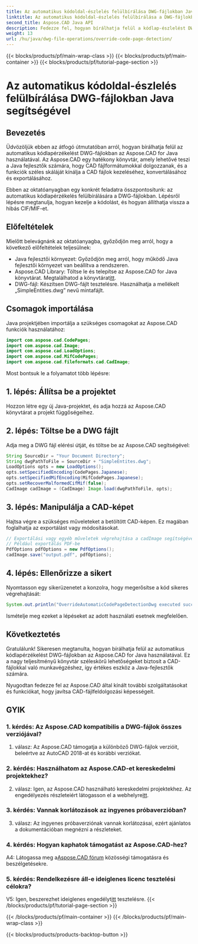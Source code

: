 ```yaml
---
title: Az automatikus kódoldal-észlelés felülbírálása DWG-fájlokban Java segítségével
linktitle: Az automatikus kódoldal-észlelés felülbírálása a DWG-fájlokban
second_title: Aspose.CAD Java API
description: Fedezze fel, hogyan bírálhatja felül a kódlap-észlelést DWG-fájlokban az Aspose.CAD for Java segítségével. Hatékonyan kezelheti a kódolást és helyreállíthatja a hibás formájú CIF/MIF-et.
weight: 13
url: /hu/java/dwg-file-operations/override-code-page-detection/
---
```


{{< blocks/products/pf/main-wrap-class >}}
{{< blocks/products/pf/main-container >}}
{{< blocks/products/pf/tutorial-page-section >}}

# Az automatikus kódoldal-észlelés felülbírálása DWG-fájlokban Java segítségével

## Bevezetés

Üdvözöljük ebben az átfogó útmutatóban arról, hogyan bírálhatja felül az automatikus kódlapérzékelést DWG-fájlokban az Aspose.CAD for Java használatával. Az Aspose.CAD egy hatékony könyvtár, amely lehetővé teszi a Java fejlesztők számára, hogy CAD fájlformátumokkal dolgozzanak, és a funkciók széles skáláját kínálja a CAD fájlok kezeléséhez, konvertálásához és exportálásához.

Ebben az oktatóanyagban egy konkrét feladatra összpontosítunk: az automatikus kódlapérzékelés felülbírálására a DWG-fájlokban. Lépésről lépésre megtanulja, hogyan kezelje a kódolást, és hogyan állíthatja vissza a hibás CIF/MIF-et.

## Előfeltételek

Mielőtt belevágnánk az oktatóanyagba, győződjön meg arról, hogy a következő előfeltételek teljesülnek:

- Java fejlesztői környezet: Győződjön meg arról, hogy működő Java fejlesztői környezet van beállítva a rendszeren.
- Aspose.CAD Library: Töltse le és telepítse az Aspose.CAD for Java könyvtárat. Megtalálhatod a könyvtárat[itt](https://releases.aspose.com/cad/java/).
- DWG-fájl: Készítsen DWG-fájlt tesztelésre. Használhatja a mellékelt „SimpleEntities.dwg” nevű mintafájlt.

## Csomagok importálása

Java projektjében importálja a szükséges csomagokat az Aspose.CAD funkciók használatához:

```java
import com.aspose.cad.CodePages;
import com.aspose.cad.Image;
import com.aspose.cad.LoadOptions;
import com.aspose.cad.MifCodePages;
import com.aspose.cad.fileformats.cad.CadImage;
```

Most bontsuk le a folyamatot több lépésre:

## 1. lépés: Állítsa be a projektet

Hozzon létre egy új Java-projektet, és adja hozzá az Aspose.CAD könyvtárat a projekt függőségeihez.

## 2. lépés: Töltse be a DWG fájlt

Adja meg a DWG fájl elérési útját, és töltse be az Aspose.CAD segítségével:

```java
String SourceDir = "Your Document Directory";
String dwgPathToFile = SourceDir + "SimpleEntites.dwg";
LoadOptions opts = new LoadOptions();
opts.setSpecifiedEncoding(CodePages.Japanese);
opts.setSpecifiedMifEncoding(MifCodePages.Japanese);
opts.setRecoverMalformedCifMif(false);
CadImage cadImage = (CadImage) Image.load(dwgPathToFile, opts);
```

## 3. lépés: Manipulálja a CAD-képet

Hajtsa végre a szükséges műveleteket a betöltött CAD-képen. Ez magában foglalhatja az exportálást vagy módosításokat.

```java
// Exportálási vagy egyéb műveletek végrehajtása a cadImage segítségével
// Például exportálás PDF-be
PdfOptions pdfOptions = new PdfOptions();
cadImage.save("output.pdf", pdfOptions);
```

## 4. lépés: Ellenőrizze a sikert

Nyomtasson egy sikerüzenetet a konzolra, hogy megerősítse a kód sikeres végrehajtását:

```java
System.out.println("OverrideAutomaticCodePageDetectionDwg executed successfully");
```

Ismételje meg ezeket a lépéseket az adott használati esetnek megfelelően.

## Következtetés

Gratulálunk! Sikeresen megtanulta, hogyan bírálhatja felül az automatikus kódlapérzékelést DWG-fájlokban az Aspose.CAD for Java használatával. Ez a nagy teljesítményű könyvtár széleskörű lehetőségeket biztosít a CAD-fájlokkal való munkavégzéshez, így értékes eszköz a Java-fejlesztők számára.

Nyugodtan fedezze fel az Aspose.CAD által kínált további szolgáltatásokat és funkciókat, hogy javítsa CAD-fájlfeldolgozási képességeit.

## GYIK

### 1. kérdés: Az Aspose.CAD kompatibilis a DWG-fájlok összes verziójával?

1. válasz: Az Aspose.CAD támogatja a különböző DWG-fájlok verzióit, beleértve az AutoCAD 2018-at és korábbi verziókat.

### 2. kérdés: Használhatom az Aspose.CAD-et kereskedelmi projektekhez?

 2. válasz: Igen, az Aspose.CAD használható kereskedelmi projektekhez. Az engedélyezés részleteiért látogasson el a webhelyre[itt](https://purchase.aspose.com/buy).

### 3. kérdés: Vannak korlátozások az ingyenes próbaverzióban?

3. válasz: Az ingyenes próbaverziónak vannak korlátozásai, ezért ajánlatos a dokumentációban megnézni a részleteket.

### 4. kérdés: Hogyan kaphatok támogatást az Aspose.CAD-hez?

 A4: Látogassa meg a[Aspose.CAD fórum](https://forum.aspose.com/c/cad/19) közösségi támogatásra és beszélgetésekre.

### 5. kérdés: Rendelkezésre áll-e ideiglenes licenc tesztelési célokra?

 V5: Igen, beszerezhet ideiglenes engedélyt[itt](https://purchase.aspose.com/temporary-license/) tesztelésre.
{{< /blocks/products/pf/tutorial-page-section >}}

{{< /blocks/products/pf/main-container >}}
{{< /blocks/products/pf/main-wrap-class >}}

{{< blocks/products/products-backtop-button >}}
